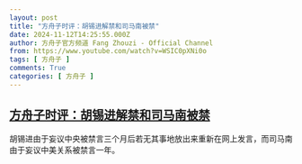 ```yaml
---
layout: post
title: "方舟子时评：胡锡进解禁和司马南被禁"
date: 2024-11-12T14:25:55.000Z
author: 方舟子官方频道 Fang Zhouzi - Official Channel
from: https://www.youtube.com/watch?v=WSIC0pXNi0o
tags: [ 方舟子 ]
comments: True
categories: [ 方舟子 ]
---
```

<!--1731421555000-->
[方舟子时评：胡锡进解禁和司马南被禁](https://www.youtube.com/watch?v=WSIC0pXNi0o)
------

<div>
胡锡进由于妄议中央被禁言三个月后若无其事地放出来重新在网上发言，而司马南由于妄议中美关系被禁言一年。
</div>
